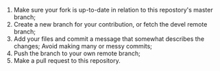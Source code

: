 1. Make sure your fork is up-to-date in relation to this repostory's master branch;
2. Create a new branch for your contribution, or fetch the devel remote branch; 
3. Add your files and commit a message that somewhat describes the changes; Avoid making many or messy commits;
4. Push the branch to your own remote branch;
5. Make a pull request to this repository.
